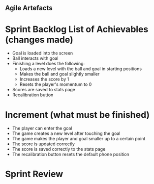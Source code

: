 ## Agile Artefacts
# Sprint Backlog List of Achievables (changes made)
* Goal is loaded into the screen
* Ball interacts with goal
* Finishing a level does the following:
    - Loads a new level with the ball and goal in starting positions
    - Makes the ball and goal slightly smaller
    - Increases the score by 1
    - Resets the player's momentum to 0
* Scores are saved to stats page
* Recalibration button
# Increment (what must be finished)
* The player can enter the goal
* The game creates a new level after touching the goal
* The game makes the player and goal smaller up to a certain point
* The score is updated correctly
* The score is saved correctly to the stats page
* The recalibration button resets the default phone position
# Sprint Review
